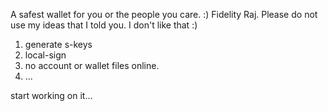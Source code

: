 A safest wallet for you or the people you care. :)
Fidelity Raj. Please do not use my ideas that I told you. I don't like that :)

1. generate s-keys 
2. local-sign
3. no account or wallet files online.
4. ...

start working on it...